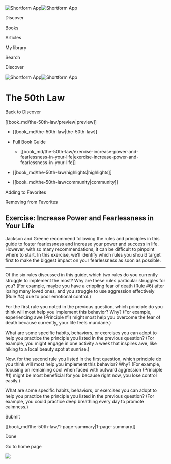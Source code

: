 ![Shortform App](/img/logo.36a2399e.svg)![Shortform App](/img/logo-dark.70c1b072.svg)

Discover

Books

Articles

My library

Search

Discover

![Shortform App](/img/logo.36a2399e.svg)![Shortform App](/img/logo-dark.70c1b072.svg)

# The 50th Law

Back to Discover

[[book_md/the-50th-law/preview|preview]]

  * [[book_md/the-50th-law|the-50th-law]]
  * Full Book Guide

    * [[book_md/the-50th-law/exercise-increase-power-and-fearlessness-in-your-life|exercise-increase-power-and-fearlessness-in-your-life]]
  * [[book_md/the-50th-law/highlights|highlights]]
  * [[book_md/the-50th-law/community|community]]



Adding to Favorites 

Removing from Favorites 

## Exercise: Increase Power and Fearlessness in Your Life

Jackson and Greene recommend following the rules and principles in this guide to foster fearlessness and increase your power and success in life. However, with so many recommendations, it can be difficult to pinpoint where to start. In this exercise, we’ll identify which rules you should target first to make the biggest impact on your fearlessness as soon as possible.

* * *

Of the six rules discussed in this guide, which two rules do you currently struggle to implement the most? Why are these rules particular struggles for you? (For example, maybe you have a crippling fear of death (Rule #6) after losing many loved ones, and you struggle to use aggression effectively (Rule #4) due to poor emotional control.)

For the first rule you noted in the previous question, which principle do you think will most help you implement this behavior? Why? (For example, experiencing awe (Principle #1) might most help you overcome the fear of death because currently, your life feels mundane.)

What are some specific habits, behaviors, or exercises you can adopt to help you practice the principle you listed in the previous question? (For example, you might engage in one activity a week that inspires awe, like hiking to a local beauty spot at sunrise.)

Now, for the second rule you listed in the first question, which principle do you think will most help you implement this behavior? Why? (For example, focusing on remaining cool when faced with outward aggression (Principle #1) might be most beneficial for you because right now, you lose control easily.)

What are some specific habits, behaviors, or exercises you can adopt to help you practice the principle you listed in the previous question? (For example, you could practice deep breathing every day to promote calmness.)

Submit 

[[book_md/the-50th-law/1-page-summary|1-page-summary]]

Done

Go to home page 

![](https://bat.bing.com/action/0?ti=56018282&Ver=2&mid=db63c669-2fe2-40a9-abac-fa98fc37140e&sid=1711133063fa11eebdec89a8b8ae3bbc&vid=171147a063fa11eea7440fcfeb230d96&vids=0&msclkid=N&pi=0&lg=en-US&sw=800&sh=600&sc=24&nwd=1&tl=Shortform%20%7C%20Book&p=https%3A%2F%2Fwww.shortform.com%2Fapp%2Fbook%2Fthe-50th-law%2Fexercise-increase-power-and-fearlessness-in-your-life&r=&lt=348&evt=pageLoad&sv=1&rn=588230)
